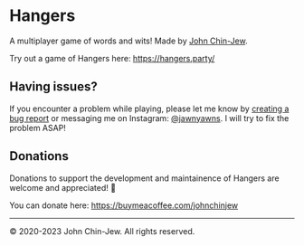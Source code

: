 # Hangers

A multiplayer game of words and wits! Made by [John Chin-Jew](https://jawnyawns.github.io/).

Try out a game of Hangers here: https://hangers.party/

## Having issues?

If you encounter a problem while playing, please let me know by [creating a bug report](https://github.com/jawnyawns/hangers/issues/new/choose) or messaging me on Instagram: [@jawnyawns](https://www.instagram.com/jawnyawns/). I will try to fix the problem ASAP!

## Donations

Donations to support the development and maintainence of Hangers are welcome and appreciated! 💛

You can donate here: https://buymeacoffee.com/johnchinjew

---

© 2020-2023 John Chin-Jew. All rights reserved.
